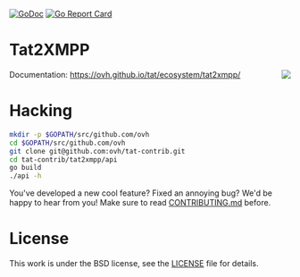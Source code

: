 [![GoDoc](https://godoc.org/github.com/ovh/tat-contrib/tat2xmpp?status.svg)](https://godoc.org/github.com/ovh/tat-contrib/tat2xmpp)
[![Go Report Card](https://goreportcard.com/badge/ovh/tat-contrib/tat2xmpp)](https://goreportcard.com/report/ovh/tat-contrib/tat2xmpp)

# Tat2XMPP

<img align="right" src="https://raw.githubusercontent.com/ovh/tat/master/tat.png">

Documentation: https://ovh.github.io/tat/ecosystem/tat2xmpp/

# Hacking

```bash
mkdir -p $GOPATH/src/github.com/ovh
cd $GOPATH/src/github.com/ovh
git clone git@github.com:ovh/tat-contrib.git
cd tat-contrib/tat2xmpp/api
go build
./api -h
```

You've developed a new cool feature? Fixed an annoying bug? We'd be happy
to hear from you! Make sure to read [CONTRIBUTING.md](./CONTRIBUTING.md) before.

# License

This work is under the BSD license, see the [LICENSE](LICENSE) file for details.
